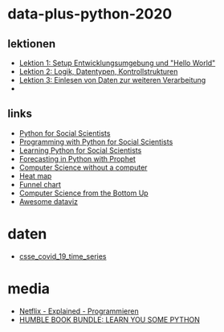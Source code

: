 # data-plus-python-2020

## lektionen

- [Lektion 1: Setup Entwicklungsumgebung und "Hello World"](lektion1/)
- [Lektion 2: Logik, Datentypen, Kontrollstrukturen](lektion2/)
- [Lektion 3: Einlesen von Daten zur weiteren Verarbeitung](lektion3/)
- 
## links

- [Python for Social Scientists](https://realpython.com/python-for-social-scientists/)
- [Programming with Python for Social Scientists](https://uk.sagepub.com/en-gb/eur/programming-with-python-for-social-scientists/book259581#contents)
- [Learning Python for Social Scientists
](https://nealcaren.github.io/python-tutorials/)
- [Forecasting in Python with Prophet
](https://mode.com/example-gallery/forecasting_prophet_python_cookbook/)
- [Computer Science
without a computer](https://www.csunplugged.org/en/)
- [Heat map
](https://mode.com/example-gallery/heat-map/)
- [Funnel chart
](https://mode.com/example-gallery/funnel-chart/)
- [Computer Science from the Bottom Up
](http://www.bottomupcs.com/)
- [Awesome dataviz
](https://github.com/fasouto/awesome-dataviz#python-tools)

# daten

- [csse_covid_19_time_series](https://raw.githubusercontent.com/CSSEGISandData/COVID-19/master/csse_covid_19_data/csse_covid_19_time_series/time_series_covid19_recovered_global.csv)

# media

- [Netflix - Explained - Programmieren](https://www.netflix.com/watch/81097620)
- [HUMBLE BOOK BUNDLE: LEARN YOU SOME PYTHON](https://www.humblebundle.com/books/learn-you-some-python-no-starch-press-books)

